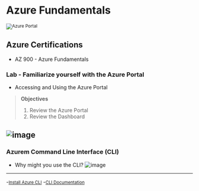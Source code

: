 # Azure Fundamentals
<small>![Azure Portal](https://portal.azure.com/#home)</small>

## Azure Certifications
- AZ 900 - Azure Fundamentals

### Lab - Familiarize yourself with the Azure Portal 
- Accessing and Using the Azure Portal
> __Objectives__
> 1. Review the Azure Portal
> 2. Review the Dashboard

![image](https://user-images.githubusercontent.com/8760590/102720099-771c8580-42af-11eb-873c-0a3f1fed0826.png)
----

### Azurem Command Line Interface (CLI)
- Why might you use the CLI? 
![image](https://user-images.githubusercontent.com/8760590/102720378-29088180-42b1-11eb-8b79-7a6c52d7b419.png)
----

-<small>[Install Azure CLI](https://docs.microsoft.com/en-us/cli/azure/install-azure-cli?view=azure-cli-latest)</small>
-<small>[CLI Documentation](https://docs.microsoft.com/en-us/cli/azure/)</small>
